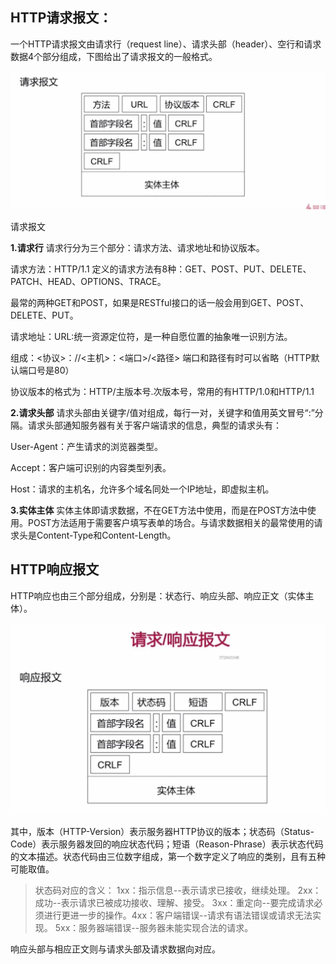 ## HTTP请求报文：

一个HTTP请求报文由请求行（request line）、请求头部（header）、空行和请求数据4个部分组成，下图给出了请求报文的一般格式。

![request-pkg](..\img\request-pkg.webp)

请求报文

**1.请求行** 请求行分为三个部分：请求方法、请求地址和协议版本。

请求方法：HTTP/1.1 定义的请求方法有8种：GET、POST、PUT、DELETE、PATCH、HEAD、OPTIONS、TRACE。

最常的两种GET和POST，如果是RESTful接口的话一般会用到GET、POST、DELETE、PUT。

请求地址：URL:统一资源定位符，是一种自愿位置的抽象唯一识别方法。

组成：<协议>：//<主机>：<端口>/<路径>
 端口和路径有时可以省略（HTTP默认端口号是80）

协议版本的格式为：HTTP/主版本号.次版本号，常用的有HTTP/1.0和HTTP/1.1

**2.请求头部**
 请求头部由关键字/值对组成，每行一对，关键字和值用英文冒号“:”分隔。请求头部通知服务器有关于客户端请求的信息，典型的请求头有：

User-Agent：产生请求的浏览器类型。

Accept：客户端可识别的内容类型列表。

Host：请求的主机名，允许多个域名同处一个IP地址，即虚拟主机。

**3.实体主体**
 实体主体即请求数据，不在GET方法中使用，而是在POST方法中使用。POST方法适用于需要客户填写表单的场合。与请求数据相关的最常使用的请求头是Content-Type和Content-Length。

## HTTP响应报文

HTTP响应也由三个部分组成，分别是：状态行、响应头部、响应正文（实体主体）。

![response-pkg](..\img\response-pkg.webp)

其中，版本（HTTP-Version）表示服务器HTTP协议的版本；状态码（Status-Code）表示服务器发回的响应状态代码；短语（Reason-Phrase）表示状态代码的文本描述。状态代码由三位数字组成，第一个数字定义了响应的类别，且有五种可能取值。

> 状态码对应的含义：
>  1xx：指示信息--表示请求已接收，继续处理。
>  2xx：成功--表示请求已被成功接收、理解、接受。
>  3xx：重定向--要完成请求必须进行更进一步的操作。4xx：客户端错误--请求有语法错误或请求无法实现。
>  5xx：服务器端错误--服务器未能实现合法的请求。

响应头部与相应正文则与请求头部及请求数据向对应。